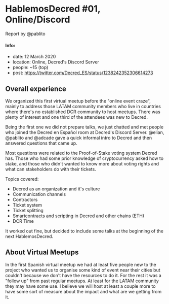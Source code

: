 # HablemosDecred #01, Online/Discord

Report by @pablito

#### Info:

* date: 12 March 2020
* location: Online, Decred's Discord Server
* people: ~15 (top)
* post: https://twitter.com/Decred_ES/status/1238242352306614273

## Overall experience

We organized this first virtual meetup before the "online event craze", mainly to address those LATAM community members who live in countries where there's no established DCR community to host meetups. There was plenty of interest and one third of the attendees was new to Decred.

Being the first one we did not prepare talks, we just chatted and met people who joined the Decred en Español room at Decred's Discord Server. @elian, @pablito and @adcade gave a quick informal intro to Decred and then answered questions that came up.

Most questions were related to the Proof-of-Stake voting system Decred has. Those who had some prior knowledge of cryptocurrency asked how to stake, and those who didn't wanted to know more about voting rights and what can stakeholders do with their tickets.

Topics covered:

- Decred as an organization and it's culture
- Communication channels
- Contractors
- Ticket system
- Ticket splitting
- Smartcontracts and scripting in Decred and other chains (ETH)
- DCR Time

It worked out fine, but decided to include some talks at the beginning of the next HablemosDecred.

## About Virtual Meetups

In the first Spanish virtual meetup we had at least five people new to the project who wanted us to organise some kind of event near their cities but couldn't because we don't have the resources to do it. For the rest it was a "follow up" from past regular meetups. At least for the LATAM community they may have some use. I believe we will host at least a couple more to have some sort of measure about the impact and what are we getting from it.

